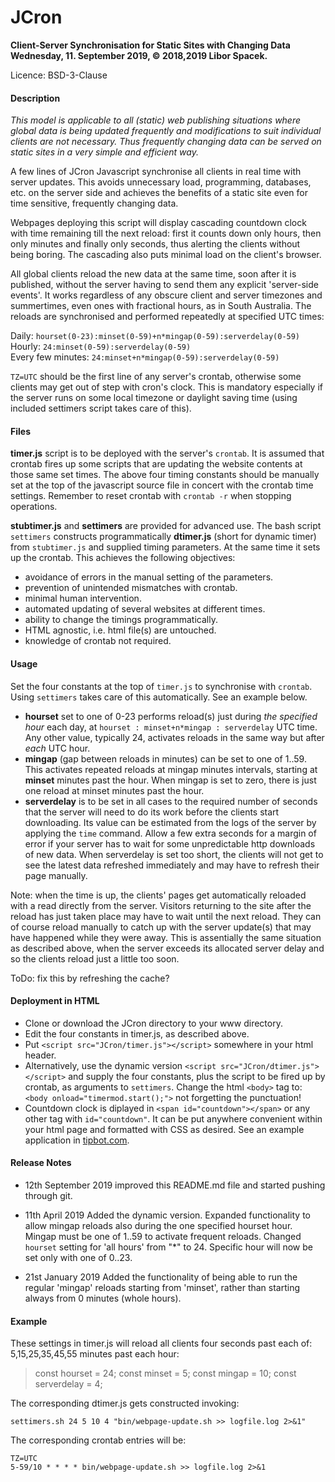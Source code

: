 # JCron
**Client-Server Synchronisation  for Static Sites with Changing Data  
Wednesday, 11. September 2019, © 2018,2019 Libor Spacek.**  

Licence: BSD-3-Clause  

#### Description

*This model is applicable to all (static) web publishing situations where global data is being updated frequently and modifications to suit individual clients are not necessary. Thus frequently changing data can be served on static sites in a very simple and efficient way.*

A few lines of JCron Javascript synchronise all clients in real time with server
updates. This avoids unnecessary load, programming, databases, etc. on the 
server side and achieves the benefits of a static site even for time sensitive,
frequently changing data. 

Webpages deploying this script will display cascading countdown clock with time remaining till the next reload: first it counts down only hours, then only minutes and finally only seconds, thus alerting the clients without being boring. The cascading also puts minimal load on the client's browser.

All global clients reload the new data at the same time, soon after it is published, without the server having to send them any explicit 'server-side events'. It works regardless of any obscure client and server timezones and summertimes, even ones with fractional hours, as in South Australia. The reloads are synchronised and performed repeatedly at specified UTC times:

Daily: `hourset(0-23):minset(0-59)+n*mingap(0-59):serverdelay(0-59)`  
Hourly: `24:minset(0-59):serverdelay(0-59)`  
Every few minutes: `24:minset+n*mingap(0-59):serverdelay(0-59)`

`TZ=UTC` should be the first line of any server's crontab, otherwise some clients may get out of step with cron's clock. This is mandatory especially if the server runs on some local timezone or daylight saving time (using included settimers script takes care of this).

#### Files

**timer.js** script is to be deployed with the server's `crontab`. It is assumed that crontab fires up some scripts that are updating the website contents at those same set times. 
The above four timing constants should be manually set at the top of the javascript source file in concert with the crontab time settings. Remember to reset crontab with `crontab -r` when stopping operations.

**stubtimer.js** and **settimers** are provided for advanced use. 
The bash script `settimers` constructs programmatically **dtimer.js** (short for dynamic timer)
from `stubtimer.js` and supplied timing parameters. At the same time it sets up the crontab. This achieves the following objectives:

- avoidance of errors in the manual setting of the parameters.
- prevention of unintended mismatches with crontab. 
- minimal human intervention.
- automated updating of several websites at different times.
- ability to change the timings programmatically.
- HTML agnostic, i.e. html file(s) are untouched.
- knowledge of crontab not required. 


#### Usage

Set the four constants at the top of `timer.js` to synchronise with  `crontab`.
Using `settimers` takes care of this automatically. See an example below. 

- **hourset** set to one of 0-23 performs reload(s) just during *the specified hour* each day, at `hourset : minset+n*mingap : serverdelay` UTC time. Any other value, typically 24, activates reloads in the same way but after *each* UTC  hour.
- **mingap** (gap between reloads in minutes) can be set to one of 1..59. This  activates repeated reloads at mingap minutes intervals, starting at **minset** minutes past the hour. When mingap is set to zero, there is just one reload at minset minutes past the hour.
- **serverdelay** is to be set in all cases to the required number of seconds that the server will need to do its work before the clients start downloading. Its value can be estimated  from the logs of the  server by applying the `time` command. Allow a few extra seconds for a margin of error if your server has to wait for some  unpredictable  http downloads of new data. When serverdelay is set too short, the clients will not get to see the latest data refreshed immediately and may have to refresh their page manually.

Note: when the time is up, the clients' pages get automatically reloaded with a read directly from the server. Visitors returning to the site after the reload has just taken place may have to wait until the next reload. They can of course reload manually to catch up with the server update(s) that may have happened while they were away. This is assentially the same situation as described above, when the server exceeds its allocated server delay and so the clients reload just a little too soon. 

ToDo: fix this by refreshing the cache?

#### Deployment in HTML
- Clone or download the JCron directory to your www directory.
- Edit the four constants in timer.js, as described above.
- Put `<script src="JCron/timer.js"></script>` somewhere in your html  header. 
- Alternatively, use the dynamic version  `<script src="JCron/dtimer.js"></script>` and supply the four constants, plus the script to be fired up by crontab, as arguments to `settimers`. Change the html `<body>` tag to: `<body onload="timermod.start();">` not forgetting the punctuation! 
- Countdown clock is diplayed in `<span id="countdown"></span>` or any other tag with `id="countdown"`. It can be put anywhere convenient within your html page and formatted with CSS as desired. See an example application in [tipbot.com](https://tipbot.com/index.html).

#### Release Notes

- 12th September 2019 improved this README.md file and started pushing through git.

- 11th April 2019
Added the dynamic version. 
Expanded functionality to allow mingap reloads also during the one specified hourset hour.
Mingap must be one of 1..59 to activate frequent reloads.
Changed `hourset` setting for 'all hours' from "*" to 24. Specific hour will now be set only with one of 0..23.

- 21st January 2019
Added the functionality of being able to run the regular 'mingap' reloads starting from 'minset', rather than starting always from 0 minutes (whole hours).

#### Example

These settings in timer.js will reload all clients four seconds past each of: 5,15,25,35,45,55 minutes past each hour:
> const hourset = 24;
const minset = 5;
const mingap = 10;
const serverdelay = 4;

The corresponding dtimer.js gets constructed invoking:

`settimers.sh 24 5 10 4 "bin/webpage-update.sh >> logfile.log 2>&1"`

The corresponding crontab entries will be:

`TZ=UTC`  
`5-59/10 * * * * bin/webpage-update.sh >> logfile.log 2>&1`
